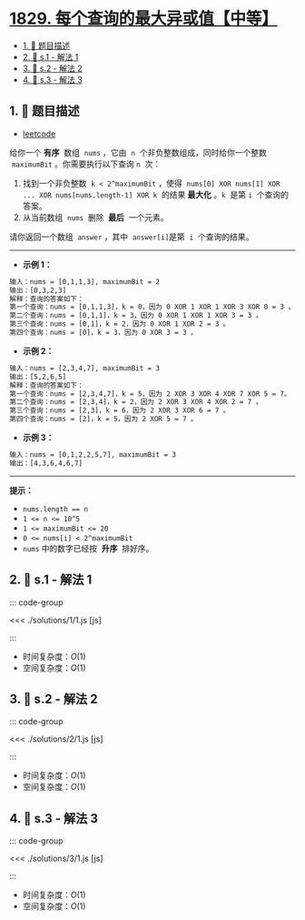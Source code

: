 # [1829. 每个查询的最大异或值【中等】](https://github.com/tnotesjs/TNotes.leetcode/tree/main/notes/1829.%20%E6%AF%8F%E4%B8%AA%E6%9F%A5%E8%AF%A2%E7%9A%84%E6%9C%80%E5%A4%A7%E5%BC%82%E6%88%96%E5%80%BC%E3%80%90%E4%B8%AD%E7%AD%89%E3%80%91)

<!-- region:toc -->

- [1. 📝 题目描述](#1--题目描述)
- [2. 🎯 s.1 - 解法 1](#2--s1---解法-1)
- [3. 🎯 s.2 - 解法 2](#3--s2---解法-2)
- [4. 🎯 s.3 - 解法 3](#4--s3---解法-3)

<!-- endregion:toc -->

## 1. 📝 题目描述

- [leetcode](https://leetcode.cn/problems/maximum-xor-for-each-query/)

给你一个 **有序**  数组  `nums` ，它由  `n`  个非负整数组成，同时给你一个整数  `maximumBit` 。你需要执行以下查询 `n`  次：

1.  找到一个非负整数  `k < 2^maximumBit` ，使得  `nums[0] XOR nums[1] XOR ... XOR nums[nums.length-1] XOR k`  的结果 **最大化** 。`k`  是第 `i`  个查询的答案。
2.  从当前数组  `nums`  删除  **最后**  一个元素。

请你返回一个数组  `answer` ，其中  `answer[i]`是第  `i`  个查询的结果。

---

- **示例 1：**

```txt
输入：nums = [0,1,1,3], maximumBit = 2
输出：[0,3,2,3]
解释：查询的答案如下：
第一个查询：nums = [0,1,1,3]，k = 0，因为 0 XOR 1 XOR 1 XOR 3 XOR 0 = 3 。
第二个查询：nums = [0,1,1]，k = 3，因为 0 XOR 1 XOR 1 XOR 3 = 3 。
第三个查询：nums = [0,1]，k = 2，因为 0 XOR 1 XOR 2 = 3 。
第四个查询：nums = [0]，k = 3，因为 0 XOR 3 = 3 。
```

- **示例 2：**

```txt
输入：nums = [2,3,4,7], maximumBit = 3
输出：[5,2,6,5]
解释：查询的答案如下：
第一个查询：nums = [2,3,4,7]，k = 5，因为 2 XOR 3 XOR 4 XOR 7 XOR 5 = 7。
第二个查询：nums = [2,3,4]，k = 2，因为 2 XOR 3 XOR 4 XOR 2 = 7 。
第三个查询：nums = [2,3]，k = 6，因为 2 XOR 3 XOR 6 = 7 。
第四个查询：nums = [2]，k = 5，因为 2 XOR 5 = 7 。
```

- **示例 3：**

```txt
输入：nums = [0,1,2,2,5,7], maximumBit = 3
输出：[4,3,6,4,6,7]
```

---

**提示：**

- `nums.length == n`
- `1 <= n <= 10^5`
- `1 <= maximumBit <= 20`
- `0 <= nums[i] < 2^maximumBit`
- `nums`​​​ 中的数字已经按  **升序**  排好序。

## 2. 🎯 s.1 - 解法 1

::: code-group

<<< ./solutions/1/1.js [js]

:::

- 时间复杂度：$O(1)$
- 空间复杂度：$O(1)$

## 3. 🎯 s.2 - 解法 2

::: code-group

<<< ./solutions/2/1.js [js]

:::

- 时间复杂度：$O(1)$
- 空间复杂度：$O(1)$

## 4. 🎯 s.3 - 解法 3

::: code-group

<<< ./solutions/3/1.js [js]

:::

- 时间复杂度：$O(1)$
- 空间复杂度：$O(1)$
